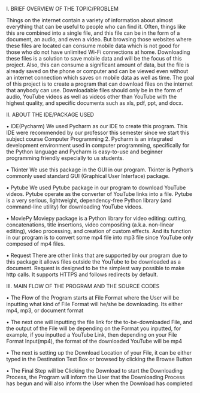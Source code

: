 

I. BRIEF OVERVIEW OF THE TOPIC/PROBLEM 

Things on the internet contain a variety of information about almost everything that can be useful to people who can find it. Often, things like this are combined into a single file, and this file can be in the form of a 
document, an audio, and even a video. But browsing those websites where these files are located can consume mobile data which is not good for those who do not have unlimited Wi-Fi connections at home. Downloading these files is a solution to save mobile data and will be the focus of this project. Also, this can consume a significant amount of data, but the file is already saved on the phone or computer and can be viewed even without an internet connection which saves on mobile data as well as time. The goal of this project is to create a program that can download files on the internet that anybody can use. Downloadable files should only be 
in the form of audio, YouTube videos as well as videos other than YouTube with the highest quality, and specific documents such as xls, pdf, ppt, and docx.

II. ABOUT THE IDE/PACKAGE USED 

• IDE(Pycharm) 
We used Pycharm as our IDE to create this program. This IDE were 
recommended by our professor this semester since we start this subject course Computer Programming 2. Pycharm is an integrated development environment used in computer programming, specifically for the Python language and Pycharm is easy-to-use and beginner programming 
friendly especially to us students. 

• Tkinter 
We use this package in the GUI in our program. Tkinter is Python’s commonly used standard GUI (Graphical User Interface) package.

• Pytube 
We used Pytube package in our program to download YouTube videos. Pytube operate as the converter of YouTube links into a file. Pytube is a very serious, lightweight, dependency-free Python library (and command-line utility) for downloading YouTube videos.

• MoviePy 
Moviepy package is a Python library for video editing: cutting, concatenations, title insertions, video compositing (a.k.a. non-linear editing), video processing, and creation of custom effects. And its function in our program is to convert some mp4 file into mp3 file since YouTube only composed of mp4 files. 

• Request 
There are other links that are supported by our program due to this package it allows files outside the YouTube to be downloaded as a document. Request is designed to be the simplest way possible to make http calls. It supports HTTPS and follows redirects by default.

III. MAIN FLOW OF THE PROGRAM AND THE SOURCE CODES 

• The Flow of the Program starts at File Format where the User will be inputting what kind of File Format will he/she be downloading. Its either mp4, mp3, or document format

• The next one will inputting the file link for the to-be-downloaded File, and the output of the File will be depending on the Format you inputted, for example, if you inputted a YouTube Link, then depending on your File Format Input(mp4), the format of the downloaded YouTube will be mp4

• The next is setting up the Download Location of your File, it can be either typed in the Destination Text Box or browsed by clicking the Browse Button

• The Final Step will be Clicking the Download to start the Downloading Process, the Program will inform the User that the Downloading Process has begun and will also inform the User when the Download has completed 
